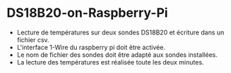 # DS18B20-on-Raspberry-Pi
- Lecture de températures sur deux sondes DS18B20 et écriture dans un fichier csv.
- L'interface 1-Wire du raspberry pi doit être activée.
- Le nom de fichier des sondes doit être adapté aux sondes installées.
- La lecture des températures est réalisée toute les deux minutes.
